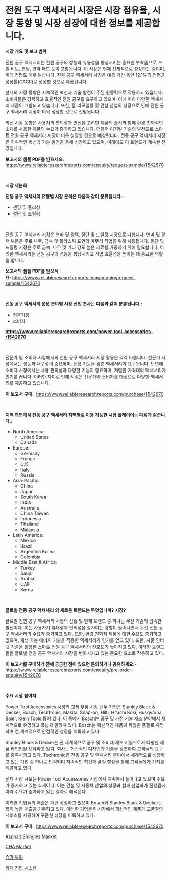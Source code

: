 <p><h1>전원 도구 액세서리 시장은 시장 점유율, 시장 동향 및 시장 성장에 대한 정보를 제공합니다.</h1></p><p><strong>시장 개요 및 보고 범위</strong></p>
<p><p>전원 공구 액세서리는 전원 공구의 성능과 유용성을 향상시키는 중요한 부속품으로, 드릴 비트, 톱날, 연마 패드 등이 포함됩니다. 이 시장은 현재 전체적으로 성장하는 중이며, 미래 전망도 매우 밝습니다. 전원 공구 액세서리 시장은 예측 기간 동안 12.1%의 연평균 성장률(CAGR)로 성장할 것으로 예상됩니다.</p><p>현재의 시장 동향은 지속적인 혁신과 기술 발전이 주된 원동력으로 작용하고 있습니다. 소비자들은 강력하고 효율적인 전원 공구를 요구하고 있으며, 이에 따라 다양한 액세서리 제품이 개발되고 있습니다. 또한, 홈 리모델링 및 건설 산업의 성장으로 인해 전원 공구 액세서리 시장이 더욱 성장할 것으로 전망됩니다.</p><p>최신 시장 동향은 사용자의 편의성과 안전을 고려한 제품의 출시와 함께 환경 친화적인 소재를 사용한 제품의 수요가 증가하고 있습니다. 더불어 디지털 기술의 발전으로 스마트 전원 공구 액세서리 시장이 더욱 성장할 것으로 예상됩니다. 전동 공구 액세서리 시장은 지속적인 혁신과 기술 발전을 통해 성장하고 있으며, 미래에도 이 트렌드가 계속될 전망입니다.</p></p>
<p><strong>보고서의 샘플 PDF를 받으세요:</strong> <a href="https://www.reliableresearchreports.com/enquiry/request-sample/1542670">https://www.reliableresearchreports.com/enquiry/request-sample/1542670</a></p>
<p>&nbsp;</p>
<p><strong>시장 세분화</strong></p>
<p><strong>전동 공구 액세서리 유형별 시장 분석은 다음과 같이 분류됩니다.:</strong></p>
<p><ul><li>샌딩 및 폴리싱</li><li>절단 및 드릴링</li></ul></p>
<p>&nbsp;</p>
<p><p>전원 공구 액세서리 시장은 연마 및 광택, 절단 및 드릴링 시장으로 나뉩니다. 연마 및 광택 부문은 주로 나무, 금속 및 플라스틱 표면의 마무리 작업을 위해 사용됩니다. 절단 및 드릴링 시장은 주로 금속, 나무 및 기타 강도 높은 재료를 가공하기 위해 필요합니다. 이러한 액세서리는 전원 공구의 성능을 향상시키고 작업 효율성을 높이는 데 중요한 역할을 합니다.</p></p>
<p><strong>보고서의 샘플 PDF를 받으세요:</strong>&nbsp;<a href="https://www.reliableresearchreports.com/enquiry/request-sample/1542670">https://www.reliableresearchreports.com/enquiry/request-sample/1542670</a></p>
<p>&nbsp;</p>
<p><strong> 전동 공구 액세서리 응용 분야별 시장 산업 조사는 다음과 같이 분류됩니다.:</strong></p>
<p><ul><li>전문가용</li><li>소비자</li></ul></p>
<p><strong><a href="https://www.reliableresearchreports.com/power-tool-accessories-r1542670">https://www.reliableresearchreports.com/power-tool-accessories-r1542670</a></strong></p>
<p>&nbsp;</p>
<p><p>전문가 및 소비자 시장에서의 전원 공구 액세서리 시장 활용은 각각 다릅니다. 전문가 시장에서는 성능과 내구성이 중요하며, 전용 기능을 갖춘 액세서리가 요구됩니다. 반면에 소비자 시장에서는 사용 편의성과 다양한 기능이 중요하며, 저렴한 가격대의 액세서리가 인기를 끕니다. 이러한 차이로 인해 시장은 전문가와 소비자를 대상으로 다양한 액세서리를 제공하고 있습니다.</p></p>
<p><strong>이 보고서 구매:</strong>&nbsp; <a href="https://www.reliableresearchreports.com/purchase/1542670">https://www.reliableresearchreports.com/purchase/1542670</a></p>
<p>&nbsp;</p>
<p><strong>지역 측면에서 전동 공구 액세서리 지역별로 이용 가능한 시장 플레이어는 다음과 같습니다.:</strong></p>
<p><ul>
    <li>
        North America:
        <ul>
            <li>United States</li>
            <li>Canada</li>
        </ul>
    </li>
    <li>
        Europe:
        <ul>
            <li>Germany</li>
            <li>France</li>
            <li>U.K.</li>
            <li>Italy</li>
            <li>Russia</li>
        </ul>
    </li>
    <li>
        Asia-Pacific:
        <ul>
            <li>China</li>
            <li>Japan</li>
            <li>South Korea</li>
            <li>India</li>
            <li>Australia</li>
            <li>China Taiwan</li>
            <li>Indonesia</li>
            <li>Thailand</li>
            <li>Malaysia</li>
        </ul>
    </li>
    <li>
        Latin America:
        <ul>
            <li>Mexico</li>
            <li>Brazil</li>
            <li>Argentina Korea</li>
            <li>Colombia</li>
        </ul>
    </li>
    <li>
        Middle East & Africa:
        <ul>
            <li>Turkey</li>
            <li>Saudi</li>
            <li>Arabia</li>
            <li>UAE</li>
            <li>Korea</li>
        </ul>
    </li>
    </ul></p>
<p>&nbsp;</p>
<p><strong>글로벌 전동 공구 액세서리 의 새로운 트렌드는 무엇입니까? 시장?</strong></p>
<p><p>글로벌 전원 공구 액세서리 시장의 신흥 및 현재 트렌드 중 하나는 무선 기술의 급속한 발전이다. 이는 사용자가 휴대성과 편의성을 중시하는 경향이 늘어나면서 무선 전원 공구 액세서리의 수요가 증가하고 있다. 또한, 환경 친화적 제품에 대한 수요도 증가하고 있으며, 재생 가능 에너지 기술을 적용한 액세서리가 인기를 얻고 있다. 또한, 사물 인터넷 기술을 활용한 스마트 전원 공구 액세서리의 선호도가 높아지고 있다. 이러한 트렌드들은 글로벌 전원 공구 액세서리 시장을 변화시키고 있는 중요한 요소로 작용하고 있다.</p></p>
<p><strong>이 보고서를 구매하기 전에 궁금한 점이 있으면 문의하거나 공유하세요.</strong>- <a href="https://www.reliableresearchreports.com/enquiry/pre-order-enquiry/1542670">https://www.reliableresearchreports.com/enquiry/pre-order-enquiry/1542670</a></p>
<p>&nbsp;</p>
<p><strong>주요 시장 참여자</strong></p>
<p><p>Power Tool Accessories 시장의 교체 부품 시장 선두 기업은 Stanley Black & Decker, Bosch, Techtronic, Makita, Snap-on, Hilti, Hitachi Koki, Husqvarna, Baier, Klein Tools 등이 있다. 이 중에서 Bosch는 공구 및 가전 기술 제조 분야에서 세계적으로 유명하고 폭넓게 알려져 있다. Bosch는 혁신적인 제품과 탁월한 품질로 유명하며 전 세계적으로 안정적인 성장을 이룩하고 있다.</p><p>Stanley Black & Decker는 전 세계적으로 공구 및 소비재 제조 기업으로서 다양한 제품 라인업을 보유하고 있다. 회사는 혁신적인 디자인과 기술을 강조하여 고객들의 요구를 충족시키고 있다. Techtronic은 전동 공구 및 액세서리 분야에서 세계적으로 성장하고 있는 기업 중 하나로 인식되며 지속적인 혁신과 품질 향상을 통해 고객들에게 가치를 제공하고 있다.</p><p>전체 시장 규모는 Power Tool Accessories 시장에서 계속해서 늘어나고 있으며 수요가 증가하고 있는 추세이다. 이는 건설 및 자동차 산업의 성장과 함께 산업화가 진행됨에 따라 수요가 증가하고 있는 결과로 해석된다.</p><p>이러한 기업들의 매출은 매년 성장하고 있으며 Bosch와 Stanley Black & Decker는 특히 높은 매출을 기록하고 있다. 이러한 기업들은 시장에서 혁신적인 제품과 고품질의 서비스를 제공하여 꾸준한 성장을 이룩하고 있다.</p></p>
<p><strong>이 보고서 구매:</strong>&nbsp;&nbsp;<a href="https://www.reliableresearchreports.com/purchase/1542670">https://www.reliableresearchreports.com/purchase/1542670</a></p>
<p><p><a href="https://issuu.com/reportprime-2/docs/asphalt-shingles-market-size-2030.pptx">Asphalt Shingles Market</a></p><p><a href="https://issuu.com/reportprime-2/docs/cha-market-size-2030.pptx">CHA Market</a></p><p><a href="https://medium.com/@jerrodhilll68/%EC%84%A4%ED%83%95-%ED%86%A0%ED%95%91-%EC%8B%9C%EC%9E%A5-%EC%9D%B8%EC%82%AC%EC%9D%B4%ED%8A%B8-%EC%8B%9C%EC%9E%A5-%EB%8F%99%ED%96%A5-%EC%84%B1%EC%9E%A5-2024%EB%85%84%EB%B6%80%ED%84%B0-2031%EB%85%84%EA%B9%8C%EC%A7%80-%EC%98%88%EC%B8%A1%EB%90%9C-%EA%B2%83-eea0051120ef">슈가 토핑</a></p><p><a href="https://medium.com/@kalimetz2023/%ED%99%94%EC%9E%AC-%EC%96%B5%EC%A0%9C-%EC%8B%9C%EC%8A%A4%ED%85%9C-%EC%8B%9C%EC%9E%A5-%EA%B7%9C%EB%AA%A8%EB%8A%94-%EA%B8%80%EB%A1%9C%EB%B2%8C-%EC%82%B0%EC%97%85%EC%97%90%EC%84%9C-%EC%B5%9C%EC%A0%81%EC%9D%98-%EB%A7%88%EC%BC%80%ED%8C%85-%EC%B1%84%EB%84%90%EC%9D%84-%EB%B3%B4%EC%97%AC%EC%A4%8D%EB%8B%88%EB%8B%A4-1ecf4264f103">화재 진압 시스템</a></p></p>